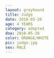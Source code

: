 ```yaml
---
layout: greyhound
title: Judge
date: 2010-05-26
age: 4 YEARS
category: adopted
doa: 2010-05-26
color: ORANGE/WHITE
pic: judge.jpg
sex: MALE
---
```


